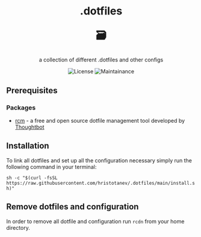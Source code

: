 <h1 align="center">
  .dotfiles
  
  🗃️
</h1>
<div align="center">
  a collection of different .dotfiles and other configs
  
  ![License](https://img.shields.io/github/license/hristotanev/.dotfiles?color=lightgrey&style=for-the-badge)
  ![Maintainance](https://img.shields.io/badge/actively%20maintained-yes-success?style=for-the-badge&logo=appveyor)
</div>

## Prerequisites
### Packages
* [rcm](https://github.com/thoughtbot/rcm) - a free and open source dotfile management tool developed by [Thoughtbot](https://thoughtbot.com/)

## Installation
To link all dotfiles and set up all the configuration necessary simply run the following command in your terminal:

`sh -c "$(curl -fsSL https://raw.githubusercontent.com/hristotanev/.dotfiles/main/install.sh)"`

## Remove dotfiles and configuration
In order to remove all dotfile and configuration run `rcdn` from your home directory.
